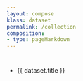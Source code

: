 ```yaml
---
layout: compose
klass: dataset
permalink: /collection
composition:
- type: pageMarkdown
---
```


<div id="app" >

<h1 class="is-size-1" v-text="title"></h1>
<template v-text="title"></template>
<ul>
  <li v-for="dataset in datasets" :key="dataset.key">
    <a v-bind:href="'dataset?key='+ dataset.key">{{ dataset.title }}</a>
  </li>
 </ul>
</div>

<!-- <script src="https://unpkg.com/react@16/umd/react.production.min.js"></script>
<script src="https://unpkg.com/react-dom@16/umd/react-dom.production.min.js"></script> -->
<script src="https://cdn.jsdelivr.net/npm/vue@2/dist/vue.js"></script>
<script src="https://cdnjs.cloudflare.com/ajax/libs/axios/0.21.1/axios.min.js"></script>
<link rel="stylesheet" href="https://cdn.jsdelivr.net/npm/bulma@0.9.2/css/bulma.min.css">
<script src="custom-collection.js"></script>



